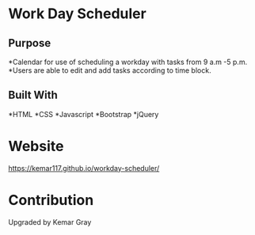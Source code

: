 # Work Day Scheduler

## Purpose
*Calendar for use of scheduling a workday with tasks from 9 a.m -5 p.m.  
*Users are able to edit and add tasks according to time block.

## Built With
*HTML
*CSS
*Javascript 
*Bootstrap
*jQuery

# Website
https://kemar117.github.io/workday-scheduler/

# Contribution
Upgraded by Kemar Gray

